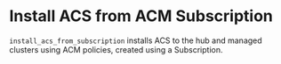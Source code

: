 # Install ACS from ACM Subscription
`install_acs_from_subscription` installs ACS to the hub and managed clusters using ACM policies, created using a Subscription.